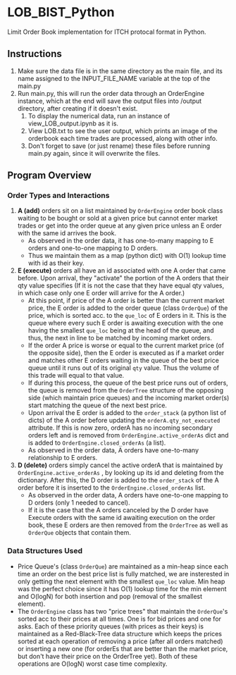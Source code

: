 # LOB_BIST_Python
Limit Order Book implementation for ITCH protocal format in Python. 

## Instructions
1. Make sure the data file is in the same directory as the main file, and its name assigned to the INPUT_FILE_NAME variable at the top of the main.py
2. Run main.py, this will run the order data through an OrderEngine instance, which at the end will save the output files into /output directory, after creating if it doesn't exist. 
   1. To display the numerical data, run an instance of view_LOB_output.ipynb as it is. 
   2. View LOB.txt to see the user output, which prints an image of the orderbook each time trades are processed, along with other info. 
   3. Don't forget to save (or just rename) these files before running main.py again, since it will overwrite the files. 
   
## Program Overview
### Order Types and Interactions
  1. **A (add)** orders sit on a list maintained by `OrderEngine` order book class waiting to be bought or sold at a given price but cannot enter market trades or get into the order queue at any given price unless an E order with the same id arrives the book. 
     - As observed in the order data, it has one-to-many mapping to E orders and one-to-one mapping to D orders. 
     - Thus we maintain them as a map (python dict) with O(1) lookup time with id as their key.  
  2. **E (execute)** orders all have an id associated with one A order that came before. Upon arrival, they "activate" the portion of the A orders that their qty value specifies (If it is not the case that they have equal qty values, in which case only one E order will arrive for the A order.)  
     - At this point, if price of the A order is better than the current market price, the E order is added to the order queue (class `OrderQue`) of the price, which is sorted acc. to the `que_loc` of E orders in it. This is the queue where every such E order is awaiting execution with the one having the smallest `que_loc` being at the head of the queue, and thus, the next in line to be matched by incoming market orders. 
     - If the order A price is worse or equal to the current market price (of the opposite side), then the E order is executed as if a market order and matches other E orders waiting in the queue of the best price queue until it runs out of its original `qty` value. Thus the volume of this trade will equal to that value. 
     - If during this process, the queue of the best price runs out of orders, the queue is removed from the `OrderTree` structure of the opposing side (which maintain price queues) and the incoming market order(s) start matching the queue of the next best price.
     - Upon arrival the E order is added to the `order_stack` (a python list of dicts) of the A order before updating the `orderA.qty_not_executed` attribute. If this is now zero, orderA has no incoming secondary orders left and is removed from `OrderEngine.active_orderAs` dict and is added to `OrderEngine.closed_orderAs` (a list). 
     - As observed in the order data, A orders have one-to-many relationship to E orders. 
  3. **D (delete)** orders simply cancel the active orderA that is maintained by `OrderEngine.active_orderAs` , by looking up its id and deleting from the dictionary. After this, the D order is added to the `order_stack` of the A order before it is inserted to the `OrderEngine.closed_orderAs` list.
     - As observed in the order data, A orders have one-to-one mapping to D orders (only 1 needed to cancel). 
     - If it is the case that the A orders canceled by the D order have Execute orders with the same id awaiting execution on the order book, these E orders are 
     then removed from the `OrderTree` as well as `OrderQue` objects that contain them.

### Data Structures Used
- Price Queue's (class `OrderQue`) are maintained as a min-heap since each time an order on the best price list is fully matched, we are insterested in only getting the next element with the smallest `que_loc` value. Min heap was the perfect choice since it has O(1) lookup time for the min element and O(logN) for both insertion and pop (removal of the smallest element).
- The `OrderEngine` class has two "price trees" that maintain the `OrderQue`'s sorted acc to their prices at all times. One is for bid prices and one for asks. Each of these priority queues (with prices as their keys) is maintained as a Red-Black-Tree data structure which keeps the prices sorted at each operation of removing a price (after all orders matched) or inserting a new one (for orderEs that are better than the market price, but don't have their price on the OrderTree yet). Both of these operations are O(logN) worst case time complexity. 
